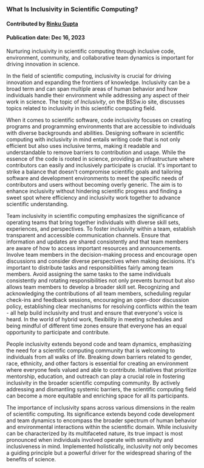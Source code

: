 ### What Is Inclusivity in Scientific Computing?
#### Contributed by [Rinku Gupta](https://github.com/rinkug)
#### Publication date: Dec 16, 2023

<!--deck start-->
Nurturing inclusivity in scientific computing through inclusive code, environment, community, and collaborative team dynamics is important for driving innovation in science.
<!--deck end-->

<!--body start--->
In the field of scientific computing, inclusivity is crucial for driving innovation and expanding the frontiers of knowledge. Inclusivity can be a broad term and can span multiple areas of human behavior and how individuals handle their environment while addressing any aspect of their work in science. The topic of *Inclusivity*, on the BSSw.io site, discusses topics related to inclusivity in this scientific computing field.

When it comes to scientific software, code inclusivity focuses on creating programs and programming environments that are accessible to individuals with diverse backgrounds and abilities. Designing software in scientific computing with inclusivity in mind entails writing code that is not only efficient but also uses inclusive terms, making it readable and understandable to remove barriers to contribution and usage. While the essence of the code is rooted in science, providing an infrastructure where contributors can easily and inclusively participate is crucial. It's important to strike a balance that doesn't compromise scientific goals and tailoring software and development environments to meet the specific needs of contributors and users without becoming overly generic. The aim is to enhance inclusivity without hindering scientific progress and finding a sweet spot where efficiency and inclusivity work together to advance scientific understanding. 

Team inclusivity in scientific computing emphasizes the significance of operating teams that bring together individuals with diverse skill sets, experiences, and perspectives. To foster inclusivity within a team, establish transparent and accessible communication channels. Ensure that information and updates are shared consistently and that team members are aware of how to access important resources and announcements. Involve team members in the decision-making process and encourage open discussions and consider diverse perspectives when making decisions. It's important to distribute tasks and responsibilities fairly among team members. Avoid assigning the same tasks to the same individuals consistently and rotating responsibilities not only prevents burnout but also allows team members to develop a broader skill set. Recognizing and acknowledging the contributions of all team members, scheduling regular check-ins and feedback sessions, encouraging an open-door discussion policy, establishing clear mechanisms for resolving conflicts within the team - all help build inclusivity and trust and ensure that everyone's voice is heard. In the world of hybrid work, flexibility in meeting schedules and being mindful of different time zones ensure that everyone has an equal opportunity to participate and contribute.

People inclusivity extends beyond code and team dynamics, emphasizing the need for a scientific computing community that is welcoming to individuals from all walks of life. Breaking down barriers related to gender, race, ethnicity, and other factors is essential for creating an environment where everyone feels valued and able to contribute. Initiatives that prioritize mentorship, education, and outreach can play a crucial role in fostering inclusivity in the broader scientific computing community. By actively addressing and dismantling systemic barriers, the scientific computing field can become a more equitable and enriching space for all its participants.

The importance of inclusivity spans across various dimensions in the realm of scientific computing. Its significance extends beyond code development and team dynamics to encompass the broader spectrum of human behavior and environmental interactions within the scientific domain. While inclusivity can be characterized by its multifaceted nature, its true impact is most pronounced when individuals involved operate with sensitivity and inclusiveness in mind. Implemented holistically, inclusivity not only becomes a guiding principle but a powerful driver for the widespread sharing of the benefits of science.

<!--body end--->

<!---
Publish: yes
Pinned: yes
Topics: inclusivity
--->
